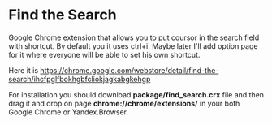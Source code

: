 Find the Search
==========

Google Chrome extension that allows you to put coursor in the search field with shortcut. By default you it uses ctrl+i. Maybe later I'll add option page for it where everyone will be able to set his own shortcut.

Here it is https://chrome.google.com/webstore/detail/find-the-search/ihcfpglfbokhgbfcliokjagkabgkehgp

For installation you should download **package/find_search.crx** file and then drag it and drop on page **chrome://chrome/extensions/** in your both Google Chrome or Yandex.Browser.